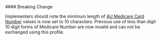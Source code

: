 <div class="stu-note" markdown="1">
#### Breaking Change

Implementers should note the minimum length of [AU Medicare Card Number](StructureDefinition-au-medicarecardnumber.html) values is now set to 10 characters. Previous use of less than digit 10 digit forms of Medicare Number are now invalid and can not be exchanged using this profile.
</div>